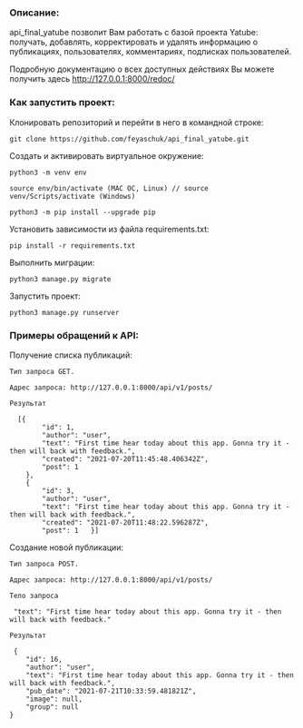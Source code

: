 ### Описание:

api_final_yatube позволит Вам работать с базой проекта Yatube: 
получать, добавлять, корректировать и удалять информацию о публикациях, пользователях, комментариях, подписках пользователей. 

Подробную документацию о всех доступных действиях Вы можете получить здесь http://127.0.0.1:8000/redoc/


### Как запустить проект:

Клонировать репозиторий и перейти в него в командной строке:

```
git clone https://github.com/feyaschuk/api_final_yatube.git
```

Cоздать и активировать виртуальное окружение:

```
python3 -m venv env
```

```
source env/bin/activate (MAC OC, Linux) // source venv/Scripts/activate (Windows)
```

```
python3 -m pip install --upgrade pip
```

Установить зависимости из файла requirements.txt:

```
pip install -r requirements.txt
```

Выполнить миграции:

```
python3 manage.py migrate
```

Запустить проект:

```
python3 manage.py runserver
```


### Примеры обращений к API:

Получение списка публикаций: 

```
Тип запроса GET. 
```
```
Адрес запроса: http://127.0.0.1:8000/api/v1/posts/
```
```
Результат
```
```
  [{
        "id": 1,
        "author": "user",
        "text": "First time hear today about this app. Gonna try it - then will back with feedback.",
        "created": "2021-07-20T11:45:48.406342Z",
        "post": 1
    },
    {
        "id": 3,
        "author": "user",
        "text": "First time hear today about this app. Gonna try it - then will back with feedback.",
        "created": "2021-07-20T11:48:22.596287Z",
        "post": 1   }]
```
Создание новой публикации: 

```
Тип запроса POST. 
```
```
Адрес запроса: http://127.0.0.1:8000/api/v1/posts/
```
```
Тело запроса
```
```
 "text": "First time hear today about this app. Gonna try it - then will back with feedback."
```
```
Результат
```
```
 {
    "id": 16,
    "author": "user",
    "text": "First time hear today about this app. Gonna try it - then will back with feedback.",
    "pub_date": "2021-07-21T10:33:59.481821Z",
    "image": null,
    "group": null
}
```
